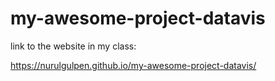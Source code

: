 # my-awesome-project-datavis

link to the website in my class:

https://nurulgulpen.github.io/my-awesome-project-datavis/
